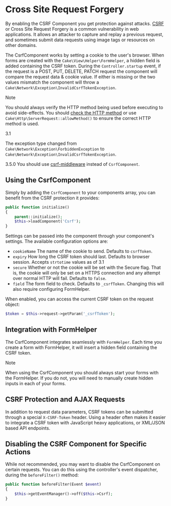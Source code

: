 # Cross Site Request Forgery

By enabling the CSRF Component you get protection against attacks. [CSRF](https://en.wikipedia.org/wiki/Cross-site_request_forgery) or Cross Site
Request Forgery is a common vulnerability in web applications. It allows an
attacker to capture and replay a previous request, and sometimes submit data
requests using image tags or resources on other domains.

The CsrfComponent works by setting a cookie to the user's browser. When forms
are created with the `Cake\View\Helper\FormHelper`, a hidden field
is added containing the CSRF token. During the `Controller.startup` event, if
the request is a POST, PUT, DELETE, PATCH request the component will compare the
request data & cookie value. If either is missing or the two values mismatch the
component will throw a
`Cake\Network\Exception\InvalidCsrfTokenException`.

> [!NOTE]
> You should always verify the HTTP method being used before executing to avoid
> side-effects. You should [check the HTTP method](#check-the-request) or
> use `Cake\Http\ServerRequest::allowMethod()` to ensure the correct
> HTTP method is used.

<div class="versionadded">

3.1

The exception type changed from
`Cake\Network\Exception\ForbiddenException` to
`Cake\Network\Exception\InvalidCsrfTokenException`.

</div>

<div class="deprecated">

3.5.0
You should use [csrf-middleware](#csrf-middleware) instead of
`CsrfComponent`.

</div>

## Using the CsrfComponent

Simply by adding the `CsrfComponent` to your components array,
you can benefit from the CSRF protection it provides:

``` php
public function initialize()
{
    parent::initialize();
    $this->loadComponent('Csrf');
}
```

Settings can be passed into the component through your component's settings.
The available configuration options are:

- `cookieName` The name of the cookie to send. Defaults to `csrfToken`.
- `expiry` How long the CSRF token should last. Defaults to browser session.
  Accepts `strtotime` values as of 3.1
- `secure` Whether or not the cookie will be set with the Secure flag. That is,
  the cookie will only be set on a HTTPS connection and any attempt over normal HTTP
  will fail. Defaults to `false`.
- `field` The form field to check. Defaults to `_csrfToken`. Changing this
  will also require configuring FormHelper.

When enabled, you can access the current CSRF token on the request object:

``` php
$token = $this->request->getParam('_csrfToken');
```

## Integration with FormHelper

The CsrfComponent integrates seamlessly with `FormHelper`. Each time you
create a form with FormHelper, it will insert a hidden field containing the CSRF
token.

> [!NOTE]
> When using the CsrfComponent you should always start your forms with the
> FormHelper. If you do not, you will need to manually create hidden inputs in
> each of your forms.

## CSRF Protection and AJAX Requests

In addition to request data parameters, CSRF tokens can be submitted through
a special `X-CSRF-Token` header. Using a header often makes it easier to
integrate a CSRF token with JavaScript heavy applications, or XML/JSON based API
endpoints.

## Disabling the CSRF Component for Specific Actions

While not recommended, you may want to disable the CsrfComponent on certain
requests. You can do this using the controller's event dispatcher, during the
`beforeFilter()` method:

``` php
public function beforeFilter(Event $event)
{
    $this->getEventManager()->off($this->Csrf);
}
```
